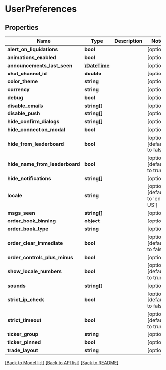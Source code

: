 # UserPreferences

## Properties
Name | Type | Description | Notes
------------ | ------------- | ------------- | -------------
**alert_on_liquidations** | **bool** |  | [optional] 
**animations_enabled** | **bool** |  | [optional] 
**announcements_last_seen** | [**\DateTime**](\DateTime.md) |  | [optional] 
**chat_channel_id** | **double** |  | [optional] 
**color_theme** | **string** |  | [optional] 
**currency** | **string** |  | [optional] 
**debug** | **bool** |  | [optional] 
**disable_emails** | **string[]** |  | [optional] 
**disable_push** | **string[]** |  | [optional] 
**hide_confirm_dialogs** | **string[]** |  | [optional] 
**hide_connection_modal** | **bool** |  | [optional] 
**hide_from_leaderboard** | **bool** |  | [optional] [default to false]
**hide_name_from_leaderboard** | **bool** |  | [optional] [default to true]
**hide_notifications** | **string[]** |  | [optional] 
**locale** | **string** |  | [optional] [default to 'en-US']
**msgs_seen** | **string[]** |  | [optional] 
**order_book_binning** | **object** |  | [optional] 
**order_book_type** | **string** |  | [optional] 
**order_clear_immediate** | **bool** |  | [optional] [default to false]
**order_controls_plus_minus** | **bool** |  | [optional] 
**show_locale_numbers** | **bool** |  | [optional] [default to true]
**sounds** | **string[]** |  | [optional] 
**strict_ip_check** | **bool** |  | [optional] [default to false]
**strict_timeout** | **bool** |  | [optional] [default to true]
**ticker_group** | **string** |  | [optional] 
**ticker_pinned** | **bool** |  | [optional] 
**trade_layout** | **string** |  | [optional] 

[[Back to Model list]](../README.md#documentation-for-models) [[Back to API list]](../README.md#documentation-for-api-endpoints) [[Back to README]](../README.md)


